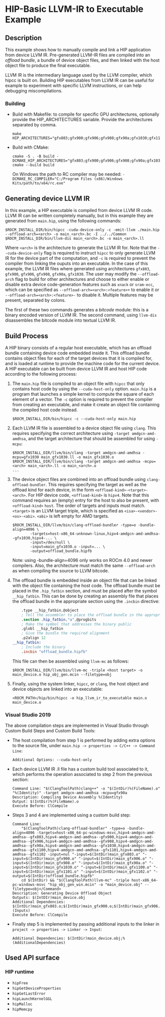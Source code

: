 # HIP-Basic LLVM-IR to Executable Example

## Description
This example shows how to manually compile and link a HIP application from device LLVM IR. Pre-generated LLVM-IR files are compiled into an _offload bundle_, a bundle of device object files, and then linked with the host object file to produce the final executable.

LLVM IR is the intermediary language used by the LLVM compiler, which hipcc is built on. Building HIP executables from LLVM IR can be useful for example to experiment with specific LLVM instructions, or can help debugging miscompilations.

### Building

- Build with Makefile: to compile for specific GPU architectures, optionally provide the HIP_ARCHITECTURES variable. Provide the architectures separated by comma.
    ```shell
    make HIP_ARCHITECTURES="gfx803;gfx900;gfx906;gfx908;gfx90a;gfx1030;gfx1100;gfx1101;gfx1102
    ```
- Build with CMake:
    ```shell
    cmake -S . -B build -DCMAKE_HIP_ARCHITECTURES="gfx803;gfx900;gfx906;gfx908;gfx90a;gfx1030;gfx1100;gfx1101;gfx1102"
    cmake --build build
    ```
    On Windows the path to RC compiler may be needed: `-DCMAKE_RC_COMPILER="C:/Program Files (x86)/Windows Kits/path/to/x64/rc.exe"`

## Generating device LLVM IR
In this example, a HIP executable is compiled from device LLVM IR code. LLVM IR can be written completely manually, but in this example they are generated from `main.hip`, using the following commands:
```shell
$ROCM_INSTALL_DIR/bin/hipcc -cuda-device-only -c -emit-llvm ./main.hip --offload-arch=<arch> -o main_<arch>.bc -I ../../Common
$ROCM_INSTALL_DIR/bin/llvm-dis main_<arch>.bc -o main_<arch>.ll
```
Where `<arch>` is the architecture to generate the LLVM IR for. Note that the `--cuda-device-only` flag is required to instruct `hipcc` to only generate LLVM IR for the device part of the computation, and `-c` is required to prevent the compiler from linking the ouputs into an executable. In the case of this example, the LLVM IR files where generated using architectures `gfx803`, `gfx900`, `gfx906`, `gfx908`, `gfx90a`, `gfx1030`. The user may modify the `--offload-arch` flag to build for other architectures and choose to either enable or disable extra device code-generation features such as `xnack` or `sram-ecc`, which can be specified as `--offload-arch=<arch>:<feature>+` to enable it or `--offload-arch=<arch>:<feature>-` to disable it. Multiple features may be present, separated by colons.

The first of these two commands generates a _bitcode_ module: this is a binary encoded version of LLVM IR. The second command, using `llvm-dis` disassembles the bitcode module into textual LLVM IR.

## Build Process
A HIP binary consists of a regular host executable, which has an offload bundle containing device code embedded inside it. This offload bundle contains object files for each of the target devices that it is compiled for, and is loaded at runtime to provide the machine code for the current device. A HIP executable can be built from device LLVM IR and host HIP code according to the following process:

1. The `main.hip` file is compiled to an object file with `hipcc` that only contains host code by using the `--cuda-host-only` option. `main.hip` is a program that launches a simple kernel to compute the square of each element of a vector. The `-c` option is required to prevent the compiler from creating an executable, and make it create an object file containing the compiled host code instead.
    ```shell
    $ROCM_INSTALL_DIR/bin/hipcc -c --cuda-host-only main.hip
    ```

2. Each LLVM IR file is assembled to a device object file using `clang`. This requires specifying the correct architecture using `-target amdgcn-amd-amdhsa`, and the target architecture that should be assembled for using `-mcpu`:

    ```shell
    $ROCM_INSTALL_DIR/llvm/bin/clang -target amdgcn-amd-amdhsa -mcpu=gfx1030 main_gfx1030.ll -o main_gfx1030.o
    $ROCM_INSTALL_DIR/llvm/bin/clang -target amdgcn-amd-amdhsa -mcpu=<arch> main_<arch>.ll -o main_<arch>.o
    ...
    ```

3. The device object files are combined into an offload bundle using `clang-offload-bundler`. This requires specifying the target as well as the offload kind for each device, in the form `<offload-kind>-<target>-<arch>`. For HIP device code, `<offload-kind>` is `hipv4`. Note that this command requires an (empty) entry for the host to also be present, with `<offload-kind>` `host`. The order of targets and inputs must match. `<target>` is an LLVM target triple, which is specified as `<isa>-<vendor>-<os>-<abi>`. `<abi>` is left empty for AMD targets.

    ```shell
    $ROCM_INSTALL_DIR/llvm/bin/clang-offload-bundler -type=o -bundle-align=4096 \
            -targets=host-x86_64-unknown-linux,hipv4-amdgcn-amd-amdhsa--gfx1030,hipv4-... \
            -input=/dev/null \
            -input=main_gfx1030.o -input=... \
            -output=offload_bundle.hipfb
    ```

    Note: using -bundle-align=4096 only works on ROCm 4.0 and newer compilers. Also, the architecture must match the same `--offload-arch` as when compiling the source to LLVM bitcode.

4. The offload bundle is embedded inside an object file that can be linked with the object file containing the host code. The offload bundle must be placed in the `.hip_fatbin` section, and must be placed after the symbol `__hip_fatbin`. This can be done by creating an assembly file that places the offload bundle in the appropriate section using the `.incbin` directive:
    ```nasm
        .type __hip_fatbin,@object
        ; Tell the assembler to place the offload bundle in the appropriate section.
        .section .hip_fatbin,"a",@progbits
        ; Make the symbol that addresses the binary public
        .globl __hip_fatbin
        ; Give the bundle the required alignment
        .p2align 12
    __hip_fatbin:
        ; Include the binary
        .incbin "offload_bundle.hipfb"
    ```
    This file can then be assembled using `llvm-mc` as follows:
    ```shell
    $ROCM_INSTALL_DIR/llvm/bin/llvm-mc -triple <host target> -o main_device.o hip_obj_gen.mcin --filetype=obj
    ```

5. Finally, using the system linker, `hipcc`, or `clang`, the host object and device objects are linked into an executable:
    ```shell
    <ROCM_PATH>/hip/bin/hipcc -o hip_llvm_ir_to_executable main.o main_device.o
    ```

### Visual Studio 2019
The above compilation steps are implemented in Visual Studio through Custom Build Steps and Custom Build Tools:
- The host compilation from step 1 is performed by adding extra options to the source file, under `main.hip -> properties -> C/C++ -> Command Line`:
    ```
    Additional Options: --cuda-host-only
    ```
- Each device LLVM IR .ll file has a custom build tool associated to it, which performs the operation associated to step 2 from the previous section:
    ```
    Command Line: "$(ClangToolPath)clang++" -o "$(IntDir)%(FileName).o" "%(Identity)" -target amdgcn-amd-amdhsa -mcpu=gfx90a
    Description: Compiling Device Assembly %(Identity)
    Output: $(IntDir)%(FileName).o
    Execute Before: ClCompile
    ```
- Steps 3 and 4 are implemented using a custom build step:
    ```
    Command Line:
        "$(ClangToolPath)clang-offload-bundler" -type=o -bundle-align=4096 -targets=host-x86_64-pc-windows-msvc,hipv4-amdgcn-amd-amdhsa--gfx803,hipv4-amdgcn-amd-amdhsa--gfx900,hipv4-amdgcn-amd-amdhsa--gfx906,hipv4-amdgcn-amd-amdhsa--gfx908,hipv4-amdgcn-amd-amdhsa--gfx90a,hipv4-amdgcn-amd-amdhsa--gfx1030,hipv4-amdgcn-amd-amdhsa--gfx1100,hipv4-amdgcn-amd-amdhsa--gfx1101,hipv4-amdgcn-amd-amdhsa--gfx1102 -input=nul "-input=$(IntDir)main_gfx803.o" "-input=$(IntDir)main_gfx900.o" "-input=$(IntDir)main_gfx906.o" "-input=$(IntDir)main_gfx908.o" "-input=$(IntDir)main_gfx90a.o" "-input=$(IntDir)main_gfx1030.o" "-input=$(IntDir)main_gfx1100.o" "-input=$(IntDir)main_gfx1101.o" "-input=$(IntDir)main_gfx1102.o" "-output=$(IntDir)offload_bundle.hipfb"
        cd $(IntDir) && "$(ClangToolPath)llvm-mc" -triple host-x86_64-pc-windows-msvc "hip_obj_gen_win.mcin" -o "main_device.obj" --filetype=obj</Command>
    Description: Generating Device Offload Object
    Outputs: $(IntDIr)main_device.obj
    Additional Dependencies: $(IntDir)main_gfx803.o;$(IntDir)main_gfx900.o;$(IntDir)main_gfx906.o;$(IntDir)main_gfx908.o;$(IntDir)main_gfx90a.o;$(IntDir)main_gfx1030.o;$(IntDir)main_gfx1100.o;$(IntDir)main_gfx1101.o;$(IntDir)main_gfx1102.o;$(IntDir)hip_objgen_win.mcin;%(Inputs)
    Execute Before: ClCompile
    ```
- Finally step 5 is implemented by passing additional inputs to the linker in `project -> properties -> Linker -> Input`:
    ```
    Additional Dependencies: $(IntDir)main_device.obj;%(AdditionalDependencies)
    ```

## Used API surface
### HIP runtime
- `hipFree`
- `hipGetDeviceProperties`
- `hipGetLastError`
- `hipLaunchKernelGGL`
- `hipMalloc`
- `hipMemcpy`

